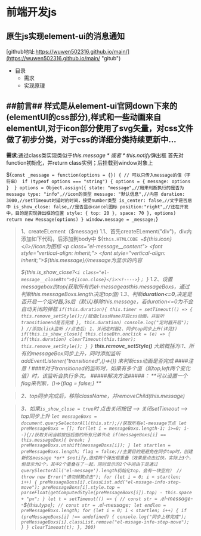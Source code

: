 前端开发js
======
**原生js实现element-ui的消息通知**
--------
[github地址:https://wuwen502316.github.io/main/](https://wuwen502316.github.io/main/ "gitub")

 * 目录
     + 需求
     + 实现原理

##前言##
样式是从element-ui官网down下来的(elementUI的css部分),样式和一些动画来自elementUI,对于icon部分使用了svg矢量，对css文件做了初步分类，对于css的详细分类持续更新中...
----
 **需求**:通过class类实现类似于*this.$message*或者*this.$notify*弹出框
 首先对function初始化，并return class实例；后挂载到window对象上
 
${`const _message = function(options = {}) {
          // 可以只传入message的值（字符串）
          if (typeof options === "string") {
               options = {
                    message: options
               } 
          }
          options = Object.assign({
               state: "message",//用来判断执行的是否为message
               type: "info",//icon的类型
               message: "默认信息",//内容
               duration: 3000,//setTimeout时延时的时间，接受number类型
               is_center: false,//文字是否居中
               is_show_close: false,//是否显示cancel图标
               position:"right",//还在开发中，目的是实现弹出框的位置
               style: {
                    top: 20
               },
               space: 70
          }, options)
          return new Message(options)
     }
     window.message = _message;`}
     

>1、createELement（$message)
     1.1、首先createELement("div")，div内添加如下代码，后添加到body中
     ${`
     this.HTMLCODE = `<i style = "margin-right: 5px">${this.icon}</i>//icon为图标
     <p class="el-message__content">
          <font style="vertical-align: inherit;">
               <font style="vertical-align: inherit;">${this.message}</font>//message为显示的内容
          </font>
     </p>
     ${this.is_show_close?`<i class="el-message__closeBtn">${icon.close}</i>`:`<!---->`}
     `;
     `}
     1.2、设置messagebox的top(获取所有的el-message*as*this.messageBoxs，通过判断this.messageBoxs.length决定top值)
     1.3、判断**duration<=0**,决定是否开启一个定时器,3s后（默认)移除this.message，若duration<=0为不会自动关闭的弹框
     `if(this.duration){
		this.timer = setTimeout(() => {
			this.remove_setStyle();//赋值className开启css动画，并监听transitionend是否完成
		}, this.duration)
		console.log("定时器开启");
	}
	//添加click监听
	//点击后; 1、关闭定时器2、同步top同步上升(详见3)
	if(this.is_show_close){
		this.closeBtn.onclick = (e) => {
			if(this.duration) clearTimeout(this.timer);
			this.remove_setStyle();
		}
	}`
     **this.remove_setStyle()** 大致概括为:1、所有的messageBox同步上升，同时添加监听 *addEventListener("transitioned",()=>{})* 来判断css动画是否完成
     ####注意！####对于transitioned的监听时，如果有多个值（如top,left两个变化值）时，该监听会执行多次。
     #####解决方法#####： **可以设置一个flag来判断，*()=>{flag = false;}* ** 

>2、top同步完成后，移除className，并removeChild(this.message)

>3、如果`is_show_close = true`时
     点击关闭按钮 --> 关闭setTimeout --> top同步上升
     `let messageBoxs = document.querySelectorAll(this.str);//获取所有el-message节点
	let preMessageBoxs = [];
	for(let i = messageBoxs.length-1; i>=0; i--){//获取关闭当前按钮后面的所有兄弟节点
		if(messageBoxs[i] == this.messageBox){
			break;
		}
		preMessageBoxs.unshift(messageBoxs[i]);
	}
	let startlen = preMessageBoxs.length;
	flag = false;//主要目的是避免在同步top时，创建新的$message *or* $notify,造成两个弹出框重叠（效果是点击过快，实际上3个，但显示为2个，其中2个重叠在了一起，同时显示的2个中间由于是通过querySlectorAll('el-message').length初始化top，会有一块空白）
	// throw new Error("请勿频繁点击");
	for (let i = 0; i < startlen; i++) {
		preMessageBoxs[i].classList.add("el-mssage-info-step-move");
		preMessageBoxs[i].style.top = parseFloat(getComputedStyle(preMessageBoxs[i]).top) - this.space + "px";
	}
	let t = setTimeout(() => {
		// const str = `.el-message--${this.type}`;
		// const str = `.el-message`;
		let endlen = preMessageBoxs.length;
		for (let i = 0; i < startlen; i++) {
			if (preMessageBoxs[i] !== undefined) {
				console.log("同步上移完成");
				preMessageBoxs[i].classList.remove("el-mssage-info-step-move");
			}
		}
		clearTimeout(t);
	}, 300)`
